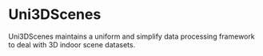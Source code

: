 # Uni3DScenes
Uni3DScenes maintains a uniform and simplify data processing framework to deal with
3D indoor scene datasets.
